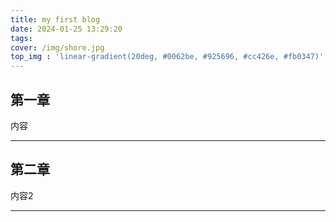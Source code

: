 ```yaml
---
title: my first blog
date: 2024-01-25 13:29:20
tags:
cover: /img/shore.jpg
top_img : 'linear-gradient(20deg, #0062be, #925696, #cc426e, #fb0347)'
---
```



## 第一章

内容

---

## 第二章
内容2

---


